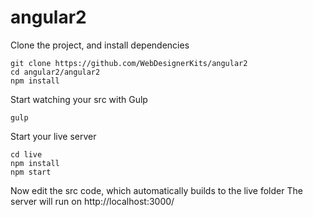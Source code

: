 # angular2

Clone the project, and install dependencies
```
git clone https://github.com/WebDesignerKits/angular2
cd angular2/angular2
npm install
```
Start watching your src with Gulp
```
gulp
```
Start your live server
```
cd live
npm install
npm start
```
Now edit the src code, which automatically builds to the live folder
The server will run on http://localhost:3000/
